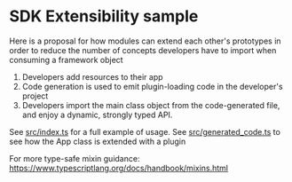 # SDK Extensibility sample

Here is a proposal for how modules can extend each other's prototypes in order to 
reduce the number of concepts developers have to import when consuming a framework object

1. Developers add resources to their app
3. Code generation is used to emit plugin-loading code in the developer's project
2. Developers import the main class object from the code-generated file, and enjoy a dynamic, strongly typed API.

See [src/index.ts](src/index.ts) for a full example of usage.
See [src/generated_code.ts](src/generated_code.ts) to see how the App class is extended with a plugin

For more type-safe mixin guidance: https://www.typescriptlang.org/docs/handbook/mixins.html